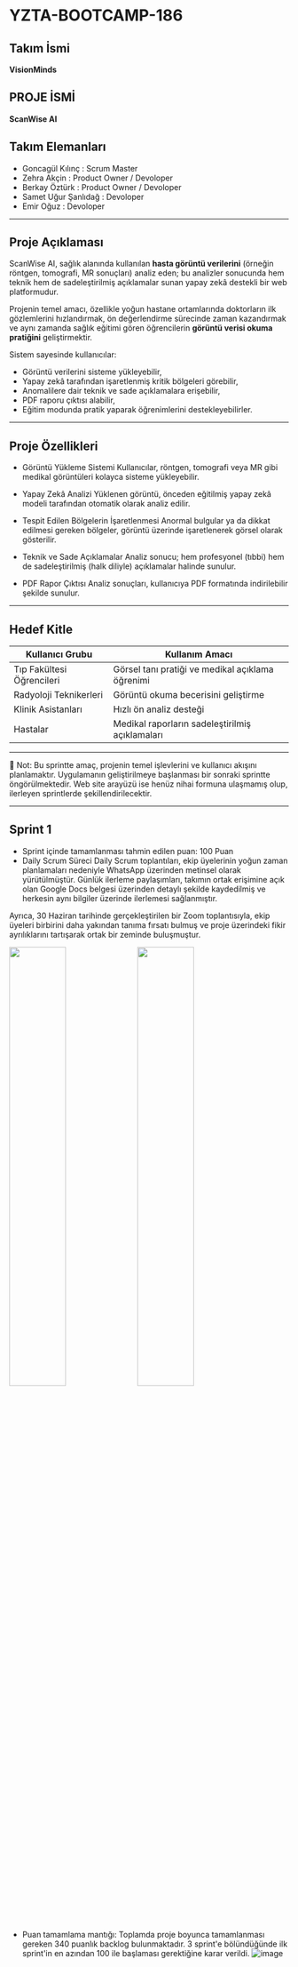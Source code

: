 # YZTA-BOOTCAMP-186
##  Takım İsmi
**VisionMinds**
##  PROJE İSMİ
**ScanWise AI**

## Takım Elemanları

* Goncagül Kılınç : Scrum Master
* Zehra Akçin : Product Owner / Devoloper
* Berkay Öztürk : Product Owner / Devoloper
* Samet Uğur Şanlıdağ : Devoloper
* Emir Oğuz : Devoloper 
---


## Proje Açıklaması

ScanWise AI, sağlık alanında kullanılan **hasta görüntü verilerini** (örneğin röntgen, tomografi, MR sonuçları) analiz eden; bu analizler sonucunda hem teknik hem de sadeleştirilmiş açıklamalar sunan yapay zekâ destekli bir web platformudur.

Projenin temel amacı, özellikle yoğun hastane ortamlarında doktorların ilk gözlemlerini hızlandırmak, ön değerlendirme sürecinde zaman kazandırmak ve aynı zamanda sağlık eğitimi gören öğrencilerin **görüntü verisi okuma pratiğini** geliştirmektir.

Sistem sayesinde kullanıcılar:
- Görüntü verilerini sisteme yükleyebilir,
- Yapay zekâ tarafından işaretlenmiş kritik bölgeleri görebilir,
- Anomalilere dair teknik ve sade açıklamalara erişebilir,
- PDF raporu çıktısı alabilir,
- Eğitim modunda pratik yaparak öğrenimlerini destekleyebilirler.

---

##  Proje Özellikleri
- Görüntü Yükleme Sistemi
Kullanıcılar, röntgen, tomografi veya MR gibi medikal görüntüleri kolayca sisteme yükleyebilir.

- Yapay Zekâ Analizi
Yüklenen görüntü, önceden eğitilmiş yapay zekâ modeli tarafından otomatik olarak analiz edilir.

- Tespit Edilen Bölgelerin İşaretlenmesi
Anormal bulgular ya da dikkat edilmesi gereken bölgeler, görüntü üzerinde işaretlenerek görsel olarak gösterilir.

- Teknik ve Sade Açıklamalar
Analiz sonucu; hem profesyonel (tıbbi) hem de sadeleştirilmiş (halk diliyle) açıklamalar halinde sunulur.

- PDF Rapor Çıktısı
Analiz sonuçları, kullanıcıya PDF formatında indirilebilir şekilde sunulur.

---

##  Hedef Kitle

| Kullanıcı Grubu            | Kullanım Amacı                                     |
|----------------------------|-----------------------------------------------------|
| Tıp Fakültesi Öğrencileri  | Görsel tanı pratiği ve medikal açıklama öğrenimi    |
| Radyoloji Teknikerleri     | Görüntü okuma becerisini geliştirme                 |
| Klinik Asistanları         | Hızlı ön analiz desteği                             |
| Hastalar                   | Medikal raporların sadeleştirilmiş açıklamaları     |

---

📌 Not: Bu sprintte amaç, projenin temel işlevlerini ve kullanıcı akışını planlamaktır.
Uygulamanın geliştirilmeye başlanması bir sonraki sprintte öngörülmektedir.
Web site arayüzü ise henüz nihai formuna ulaşmamış olup, ilerleyen sprintlerde şekillendirilecektir.

---

## Sprint 1

* Sprint içinde tamamlanması tahmin edilen puan: 100 Puan
* Daily Scrum Süreci
Daily Scrum toplantıları, ekip üyelerinin yoğun zaman planlamaları nedeniyle WhatsApp üzerinden metinsel olarak yürütülmüştür.
Günlük ilerleme paylaşımları, takımın ortak erişimine açık olan Google Docs belgesi üzerinden detaylı şekilde kaydedilmiş ve herkesin aynı bilgiler üzerinde ilerlemesi sağlanmıştır.

Ayrıca, 30 Haziran tarihinde gerçekleştirilen bir Zoom toplantısıyla, ekip üyeleri birbirini daha yakından tanıma fırsatı bulmuş ve proje üzerindeki fikir ayrılıklarını tartışarak ortak bir zeminde buluşmuştur.

<p float="left">
  <img src="![Ekran Alıntısı1](https://github.com/user-attachments/assets/7b4577fc-4727-4d06-9888-92bce3e83270)" width="45%" />
  <img src="![Ekran Alıntısı2](https://github.com/user-attachments/assets/3d265e6d-be0f-42de-98d7-12739ab24c1e)" width="45%" />
</p>


* Puan tamamlama mantığı: Toplamda proje boyunca tamamlanması gereken 340 puanlık backlog bulunmaktadır. 3 sprint'e bölündüğünde ilk sprint'in en azından 100 ile başlaması gerektiğine karar verildi.
![image](https://github.com/user-attachments/assets/f21493aa-b9e3-4e47-830e-3aea7f679742)




